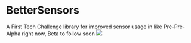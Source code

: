 # BetterSensors

A First Tech Challenge library for improved sensor usage in like Pre-Pre-Alpha right now, Beta to follow soon
[![](https://jitpack.io/v/Brickwolves/BetterSensors.svg)](https://jitpack.io/#Brickwolves/BetterSensors)


